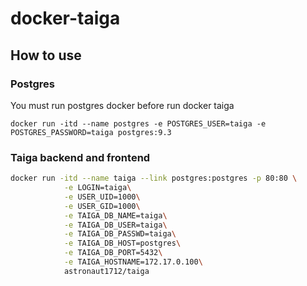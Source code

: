 # docker-taiga

## How to use

### Postgres

You must run postgres docker before run docker taiga

`docker run -itd --name postgres -e POSTGRES_USER=taiga -e POSTGRES_PASSWORD=taiga postgres:9.3`

### Taiga backend and frontend

```bash
docker run -itd --name taiga --link postgres:postgres -p 80:80 \
            -e LOGIN=taiga\
            -e USER_UID=1000\
            -e USER_GID=1000\
            -e TAIGA_DB_NAME=taiga\
            -e TAIGA_DB_USER=taiga\
            -e TAIGA_DB_PASSWD=taiga\
            -e TAIGA_DB_HOST=postgres\
            -e TAIGA_DB_PORT=5432\
            -e TAIGA_HOSTNAME=172.17.0.100\
            astronaut1712/taiga
```
